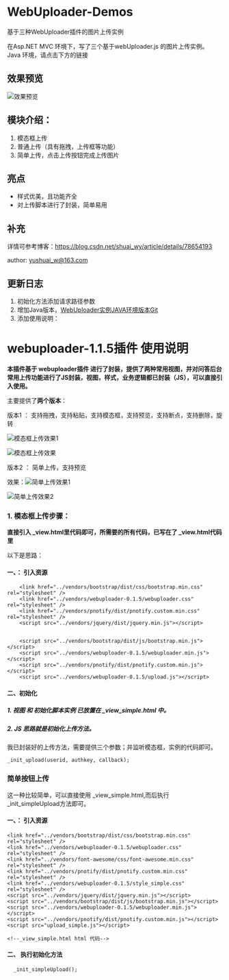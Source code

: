 # WebUploader-Demos
基于三种WebUploader插件的图片上传实例

在Asp.NET MVC 环境下，写了三个基于webUploader.js 的图片上传实例。
Java 环境，请点击下方的链接

## 效果预览
![效果预览](http://img11.soufunimg.com/ask/2018_07/12/M01/0E/2A/ChCE4ltHFbaIaFKCAAFnMaf4eWgABDr8AEBpQEAAWdJ294.png)

## 模块介绍：
1. 模态框上传
2. 普通上传（具有拖拽，上传框等功能）
3. 简单上传，点击上传按钮完成上传图片

## 亮点
- 样式优美，且功能齐全
- 对上传脚本进行了封装，简单易用

## 补充
详情可参考博客：https://blog.csdn.net/shuai_wy/article/details/78654193

author: yushuai_w@163.com

## 更新日志
 
1. 初始化方法添加请求路径参数
2. 增加Java版本，[WebUploader实例JAVA环境版本Git](https://github.com/wangyushuai/demo_ssm.git)
3. 添加使用说明：

# webuploader-1.1.5插件 使用说明

**本插件基于 webuploader插件 进行了封装，提供了两种常用视图，并对问答后台常用上传功能进行了JS封装，视图，样式，业务逻辑都已封装（JS），可以直接引入使用。**

主要提供了**两个版本**：

版本1 ： 支持拖拽，支持粘贴，支持模态框，支持预览，支持断点，支持删除，旋转

![模态框上传效果1](http://img11.soufunimg.com/album/2017_11/28/M18/16/1C/ChCE4Foc1AeIa-iUAACWqvpATlYAA4KEQOREVgAAJbC643.png)

![模态框上传效果](http://img11.soufunimg.com/album/2017_11/28/M20/16/1C/ChCE4loc1DuIJq-CAACmGnkrJm0AA4KPABWi04AAKYy250.png)

版本2 ： 简单上传，支持预览


效果：![简单上传效果1](http://img11.soufunimg.com/album/2017_11/28/M21/16/1C/ChCE4Foc0xqIL3S3AAEdLaQloD8AA4KHgJYOZAAAR1F951.png)

![简单上传效果2](http://img11.soufunimg.com/album/2017_11/28/M0C/16/1C/ChCE4Foc07CIfPNSAAEVcitF44YAA4KKQJ4qasAARWK285.png)


### 1. 模态框上传步骤：

**直接引入 _view.html里代码即可，所需要的所有代码，已写在了 _view.html代码里**

以下是思路：

#### 一、： 引入资源

  
```
    <link href="../vendors/bootstrap/dist/css/bootstrap.min.css" rel="stylesheet" />
    <link href="../vendors/webuploader-0.1.5/webuploader.css" rel="stylesheet" />
    <link href="../vendors/pnotify/dist/pnotify.custom.min.css" rel="stylesheet" />
    <script src="../vendors/jquery/dist/jquery.min.js"></script>
    
    
    <script src="../vendors/bootstrap/dist/js/bootstrap.min.js"></script>
    <script src="../vendors/webuploader-0.1.5/webuploader.min.js"></script>
    <script src="../vendors/pnotify/dist/pnotify.custom.min.js"></script>
    <script src="../vendors/webuploader-0.1.5/upload.js"></script>
```

#### 二、初始化

##### 1. 视图 和 初始化脚本实例 已放置在 _view_simple.html 中。

##### 2. JS 思路就是初始化上传方法。

我已封装好的上传方法，需要提供三个参数；并监听模态框，实例的代码即可。


```
_init_upload(userid, authkey, callback);

```

### 简单按钮上传

这一种比较简单，可以直接使用 _view_simple.html,而后执行      _init_simpleUpload方法即可。

#### 一、： 引入资源

```
<link href="../vendors/bootstrap/dist/css/bootstrap.min.css" rel="stylesheet" />
<link href="../vendors/webuploader-0.1.5/webuploader.css" rel="stylesheet" />
<link href="../vendors/font-awesome/css/font-awesome.min.css" rel="stylesheet" />
<link href="../vendors/pnotify/dist/pnotify.custom.min.css" rel="stylesheet" />
<link href="../vendors/webuploader-0.1.5/style_simple.css" rel="stylesheet" />
<script src="../vendors/jquery/dist/jquery.min.js"></script>
<script src="../vendors/bootstrap/dist/js/bootstrap.min.js"></script>
<script src="../vendors/webuploader-0.1.5/webuploader.min.js"></script>
<script src="../vendors/pnotify/dist/pnotify.custom.min.js"></script>
<script src="upload_simple.js"></script>

<!--_view_simple.html html 代码-->
```
####  二、 执行初始化方法


```
  _init_simpleUpload();
  
```



